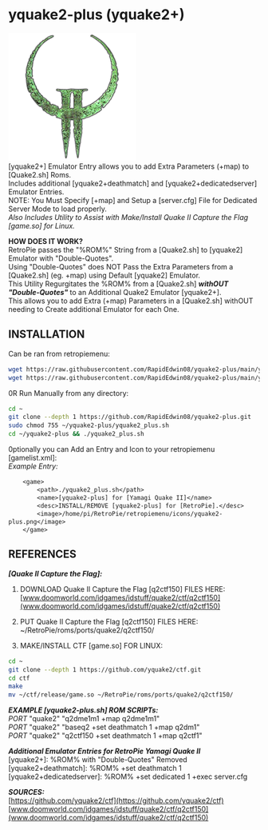 # yquake2-plus (yquake2+)  
![yquake2-plus.png](https://raw.githubusercontent.com/RapidEdwin08/yquake2-plus/main/yquake2-plus.png)  
[yquake2+] Emulator Entry allows you to add Extra Parameters (+map) to [Quake2.sh] Roms.  
Includes additional [yquake2+deathmatch] and [yquake2+dedicatedserver] Emulator Entries.  
NOTE: You Must Specify [+map] and Setup a [server.cfg] File for Dedicated Server Mode to load properly.  
*Also Includes Utility to Assist with Make/Install Quake II Capture the Flag [game.so] for Linux.*  


**HOW DOES IT WORK?**  
RetroPie passes the "%ROM%" String from a [Quake2.sh] to [yquake2] Emulator with "Double-Quotes".  
Using "Double-Quotes" does NOT Pass the Extra Parameters from a [Quake2.sh] (eg. +map) using Default [yquake2] Emulator.  
This Utility Regurgitates the %ROM% from a [Quake2.sh] ***withOUT "Double-Quotes"*** to an Additional Quake2 Emulator [yquake2+].  
This allows you to add Extra (+map) Parameters in a [Quake2.sh] withOUT needing to Create additional Emulator for each One.  

## INSTALLATION  

Can be ran from retropiemenu:  

```bash
wget https://raw.githubusercontent.com/RapidEdwin08/yquake2-plus/main/yquake2_plus.sh -P ~/RetroPie/retropiemenu
wget https://raw.githubusercontent.com/RapidEdwin08/yquake2-plus/main/yquake2-plus.png -P ~/RetroPie/retropiemenu/icons
```

0R Run Manually from any directory:  
```bash
cd ~
git clone --depth 1 https://github.com/RapidEdwin08/yquake2-plus.git
sudo chmod 755 ~/yquake2-plus/yquake2_plus.sh
cd ~/yquake2-plus && ./yquake2_plus.sh
```

0ptionally you can Add an Entry and Icon to your retropiemenu [gamelist.xml]:  
*Example Entry:*  
```
	<game>
		<path>./yquake2_plus.sh</path>
		<name>[yquake2-plus] for [Yamagi Quake II]</name>
		<desc>INSTALL/REMOVE [yquake2-plus] for [RetroPie].</desc>
		<image>/home/pi/RetroPie/retropiemenu/icons/yquake2-plus.png</image>
	</game>
```

## REFERENCES   

***[Quake II Capture the Flag]:***  

1) DOWNLOAD Quake II Capture the Flag [q2ctf150] FILES HERE:  
[www.doomworld.com/idgames/idstuff/quake2/ctf/q2ctf150](www.doomworld.com/idgames/idstuff/quake2/ctf/q2ctf150)  

2) PUT Quake II Capture the Flag [q2ctf150] FILES HERE:  
~/RetroPie/roms/ports/quake2/q2ctf150/  

3) MAKE/INSTALL CTF [game.so] FOR LINUX:  
```bash
cd ~
git clone --depth 1 https://github.com/yquake2/ctf.git
cd ctf
make
mv ~/ctf/release/game.so ~/RetroPie/roms/ports/quake2/q2ctf150/
```

***EXAMPLE [yquake2-plus.sh] ROM SCRIPTs:***  
_PORT_ "quake2" "q2dme1m1 +map q2dme1m1"  
_PORT_ "quake2" "baseq2 +set deathmatch 1 +map q2dm1"  
_PORT_ "quake2" "q2ctf150 +set deathmatch 1 +map q2ctf1"  

***Additional Emulator Entries for RetroPie Yamagi Quake II***  
[yquake2+]: %ROM% with "Double-Quotes" Removed  
[yquake2+deathmatch]: %ROM% +set deathmatch 1  
[yquake2+dedicatedserver]: %ROM% +set dedicated 1 +exec server.cfg  

***SOURCES:***  
[https://github.com/yquake2/ctf](https://github.com/yquake2/ctf)  
[www.doomworld.com/idgames/idstuff/quake2/ctf/q2ctf150](www.doomworld.com/idgames/idstuff/quake2/ctf/q2ctf150)  
